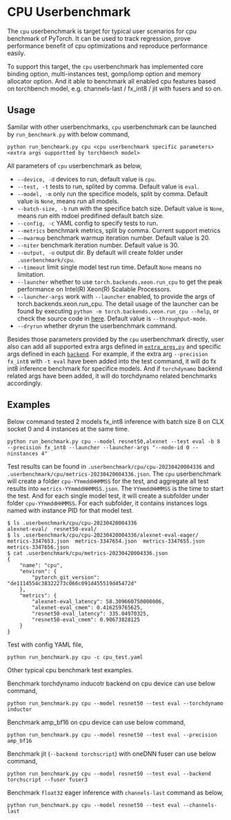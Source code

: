 # CPU Userbenchmark

The `cpu` userbenchmark is target for typical user scenarios for cpu benchmark
of PyTorch. It can be used to track regression, prove performance benefit of cpu
optimizations and reproduce performance easily. 

To support this target, the `cpu` userbenchmark has implemented core binding
option, multi-instances test, gomp/iomp option and memory allocator option. And
it able to benchmark all enabled cpu features based on torchbench model, e.g.
channels-last / fx_int8 / jit with fusers and so on.

## Usage

Samilar with other userbenchmarks, `cpu` userbenchmark can be launched by
`run_benchmark.py` with below command,
```shell
python run_benchmark.py cpu <cpu userbenchmark specific parameters> <extra args supportted by torchbench model>
```

All parameters of `cpu` userbenchmark as below,
- `--device, -d` devices to run, default value is `cpu`.
- `--test, -t` tests to run, splited by comma. Default value is `eval`.
- `--model, -m` only run the specifice models, split by comma. Default value is
  `None`, means run all models.
- `--batch-size, -b` run with the specifice batch size. Default value is `None`,
  means run eith mdoel predifined default batch size.
- `--config, -c` YAML config to specify tests to run.
- `--metrics` benchmark metrics, split by comma. Current support metrics
- `--nwarmup` benchmark warmup iteration number. Default value is 20.
- `--niter` benchmark iteration number. Default value is 30.
- `--output, -o` output dir. By default will create folder under
  `.userbenchmark/cpu`.
- `--timeout` limit single model test run time. Default `None` means no
  limitation.
- `--launcher` whether to use `torch.backends.xeon.run_cpu` to get the peak
  performance on Intel(R) Xeon(R) Scalable Processors.
- `--launcher-args` work with `--launcher` enabled, to provide the args of
  torch.backends.xeon.run_cpu. The detail usage of the launcher can be found by
  executing `python -m torch.backends.xeon.run_cpu --help`, or check the source
  code in
  [here](https://github.com/pytorch/pytorch/blob/main/torch/backends/xeon/run_cpu.py).
  Default value is `--throughput-mode`.
- `--dryrun` whether dryrun the userbenchmark command.

Besides those parameters provided by the `cpu` userbenchmark directly, user also
can add all supported extra args defined in
[`extra_args.py`](../../torchbenchmark/util/extra_args.py) and specific args
defined in each [`backend`](../../torchbenchmark/util/backends). For example, if
the extra arg `--precision fx_int8` with `-t eval` have been added into the test
command, it will do fx int8 inference benchmark for specifice models. And if
`torchdynamo` backend related args have been added, it will do torchdynamo
related benchmarks accordingly.

## Examples

Below command tested 2 models fx_int8 inference with batch size 8 on CLX socket
0 and 4 instances at the same time.
```shell
python run_benchmark.py cpu --model resnet50,alexnet --test eval -b 8 --precision fx_int8 --launcher --launcher-args "--node-id 0 --ninstances 4"
```
Test results can be found in `.userbenchmark/cpu/cpu-20230420004336` and
`.userbenchmark/cpu/metrics-20230420004336.json`. The `cpu` userbenchmark will
create a folder `cpu-YYmmddHHMMSS` for the test, and aggregate all test results
into `metrics-YYmmddHHMMSS.json`. The `YYmmddHHMMSS` is the time to start the
test. And for each single model test, it will create a subfolder under folder
`cpu-YYmmddHHMMSS`. For each subfolder, it contains instances logs named with
instance PID for that model test.
```shell
$ ls .userbenchmark/cpu/cpu-20230420004336
alexnet-eval/  resnet50-eval/  
$ ls .userbenchmark/cpu/cpu-20230420004336/alexnet-eval-eager/
metrics-3347653.json  metrics-3347654.json  metrics-3347655.json  metrics-3347656.json
$ cat .userbenchmark/cpu/metrics-20230420004336.json 
{
    "name": "cpu",
    "environ": {
        "pytorch_git_version": "de1114554c38322273c066c091d455519d45472d"
    },
    "metrics": {
        "alexnet-eval_latency": 58.309660750000006,
        "alexnet-eval_cmem": 0.416259765625,
        "resnet50-eval_latency": 335.04970325,
        "resnet50-eval_cmem": 0.90673828125
    }
}
```

Test with config YAML file,
```shell
python run_benchmark.py cpu -c cpu_test.yaml
```

Other typical cpu benchmark test examples.

Benchmark torchdynamo inducotr backend on cpu device can use below command,
```shell
python run_benchmark.py cpu --model resnet50 --test eval --torchdynamo inductor
```

Benchmark amp_bf16 on cpu device can use below command,
```shell
python run_benchmark.py cpu --model resnet50 --test eval --precision amp_bf16
```

Benchmark jit (`--backend torchscript`) with oneDNN fuser can use below command,
```shell
python run_benchmark.py cpu --model resnet50 --test eval --backend torchscript --fuser fuser3
```

Benchmark `float32` eager inference with `channels-last` command as below,
```shell
python run_benchmark.py cpu --model resnet50 --test eval --channels-last
```
